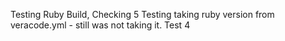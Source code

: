 Testing Ruby Build, Checking 5
Testing taking ruby version from veracode.yml - still was not taking it. Test 4
